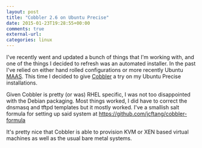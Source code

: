```yaml
---
layout: post
title: "Cobbler 2.6 on Ubuntu Precise"
date: 2015-01-23T19:28:55+00:00
comments: true
external-url: 
categories: linux
---
```


I've recently went and updated a bunch of things that I'm working
with, and one of the things I decided to refresh was an automated
installer. In the past I've relied on either hand rolled configurations
or more recently Ubuntu [MAAS](https://maas.ubuntu.com/). This time
I decided to give [Cobbler](http://www.cobblerd.org/) a try on my
Ubuntu Precise installations.

Given Cobbler is pretty (or was) RHEL specific, I was not too
disappointed with the Debian packaging. Most things worked, I did
have to correct the dnsmasq and tftpd templates but it mostly worked.
I've a smallish salt formula for setting up said system at
<https://github.com/jcftang/cobbler-formula>

It's pretty nice that Cobbler is able to provision KVM or XEN based
virtual machines as well as the usual bare metal systems.
